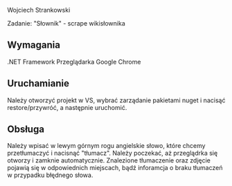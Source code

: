 Wojciech Strankowski

Zadanie: "Słownik" - scrape wikisłownika

## Wymagania

.NET Framework
Przeglądarka Google Chrome

## Uruchamianie

Należy otworzyć projekt w VS, wybrać zarządanie pakietami nuget i nacisąć restore/przywróć, a następnie uruchomić.

## Obsługa

Należy wpisać w lewym górnym rogu angielskie słowo, które chcemy przetłumaczyć i nacisnąć "tłumacz".
Należy poczekać, aż przeglądrka się otworzy i zamknie automatycznie.
Znalezione tłumaczenie oraz zdjęcie pojawią się w odpowiednich miejscach, bądź inforamcja o braku tłumaczeń w przypadku błędnego słowa.


